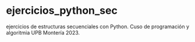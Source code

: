 # ejercicios_python_sec
ejercicios de estructuras secuenciales con Python. Cuso de programación y algoritmia UPB Montería 2023.
